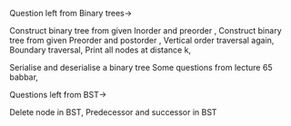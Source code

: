 Question left from Binary trees-> 

Construct binary tree from given Inorder and preorder , 
Construct binary tree from given Preorder and postorder , 
Vertical order traversal again, 
Boundary traversal, 
Print all nodes at distance k,
 
Serialise and deserialise a binary tree
Some questions from lecture 65 babbar,


Questions left from BST->

Delete node in BST, 
Predecessor and successor in BST

